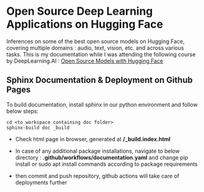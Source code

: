 # Open Source Deep Learning Applications on Hugging Face

Inferences on some of the best open source models on Hugging Face, covering multiple domains : audio, text, vision, etc. and across various tasks.
This is my documentation while I was attending the following course by DeepLearning.AI : [Open Source Models with Hugging Face](https://www.deeplearning.ai/short-courses/open-source-models-hugging-face/)

## Sphinx Documentation & Deployment on Github Pages

To build documentation, install sphinx in our python environment and follow below steps:
```
cd <to workspace containing doc folder>
sphinx-build doc _build
```

* Check html page in browser, generated at **/_build.index.html**

* In case of any additional package installations, navigate to below directory : **.github/workflows/documentation.yaml**
and change pip install or sudo apt install commands according to package requirements

* then commit and push repository, github actions will take care of deployments further
